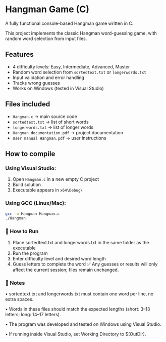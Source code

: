 # Hangman Game (C)

A fully functional console-based Hangman game written in C.

This project implements the classic Hangman word-guessing game, with random word selection from input files.

## Features
- 4 difficulty levels: Easy, Intermediate, Advanced, Master
- Random word selection from `sortedtext.txt` or `longerwords.txt`
- Input validation and error handling
- Tracks wrong guesses
- Works on Windows (tested in Visual Studio)

## Files included
- `Hangman.c` → main source code
- `sortedtext.txt` → list of short words
- `longerwords.txt` → list of longer words
- `Hangman documentation.pdf` → project documentation
- `User manual Hangman.pdf` → user instructions

## How to compile
### Using Visual Studio:
1. Open `Hangman.c` in a new empty C project
2. Build solution
3. Executable appears in `x64\Debug\`

### Using GCC (Linux/Mac):
```bash
gcc -o Hangman Hangman.c
./Hangman
```

### 📏 How to Run
1. Place sortedtext.txt and longerwords.txt in the same folder as the executable
2. Run the program
3. Enter difficulty level and desired word length
4. Guess letters to complete the word
✅ Any guesses or results will only affect the current session; files remain unchanged.

### 📝 Notes
• sortedtext.txt and longerwords.txt must contain one word per line, no extra spaces.

• Words in these files should match the expected lengths (short: 3–13 letters; long: 14–17 letters).

• The program was developed and tested on Windows using Visual Studio.

• If running inside Visual Studio, set Working Directory to $(OutDir).

